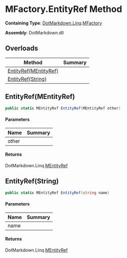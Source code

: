 # MFactory\.EntityRef Method

**Containing Type**: [DotMarkdown.Linq](../../README.md)\.[MFactory](../README.md)

**Assembly**: DotMarkdown\.dll

## Overloads

| Method | Summary |
| ------ | ------- |
| [EntityRef(MEntityRef)](#DotMarkdown_Linq_MFactory_EntityRef_DotMarkdown_Linq_MEntityRef_) | |
| [EntityRef(String)](#DotMarkdown_Linq_MFactory_EntityRef_System_String_) | |

## EntityRef\(MEntityRef\)<a name="DotMarkdown_Linq_MFactory_EntityRef_DotMarkdown_Linq_MEntityRef_"></a>

```csharp
public static MEntityRef EntityRef(MEntityRef other)
```

#### Parameters

| Name | Summary |
| ---- | ------- |
| other | |

#### Returns

DotMarkdown\.Linq\.[MEntityRef](../../MEntityRef/README.md)

## EntityRef\(String\)<a name="DotMarkdown_Linq_MFactory_EntityRef_System_String_"></a>

```csharp
public static MEntityRef EntityRef(string name)
```

#### Parameters

| Name | Summary |
| ---- | ------- |
| name | |

#### Returns

DotMarkdown\.Linq\.[MEntityRef](../../MEntityRef/README.md)

